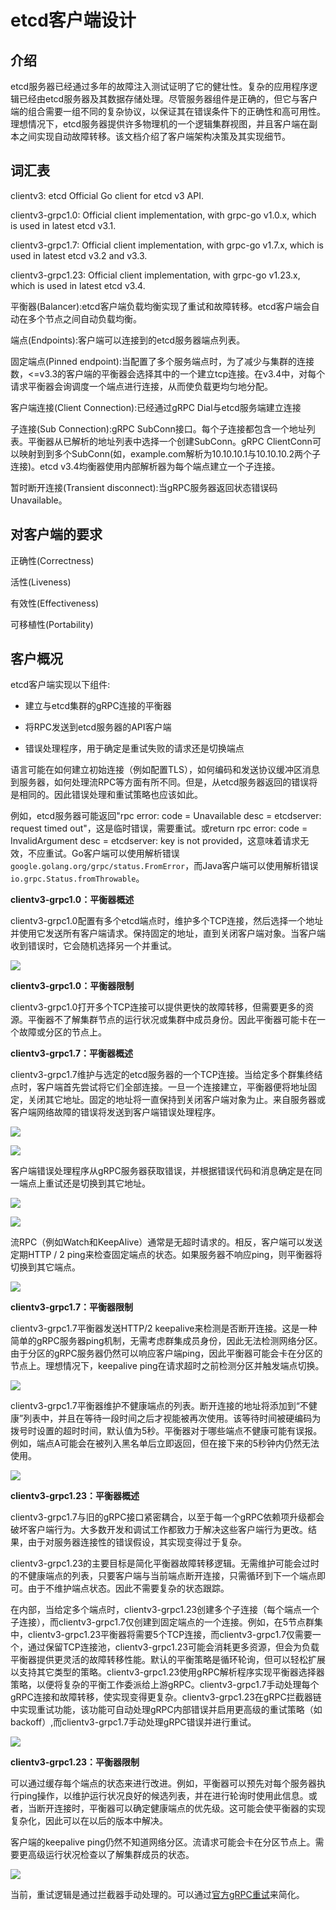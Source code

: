 # etcd客户端设计

## 介绍

etcd服务器已经通过多年的故障注入测试证明了它的健壮性。复杂的应用程序逻辑已经由etcd服务器及其数据存储处理。尽管服务器组件是正确的，但它与客户端的组合需要一组不同的复杂协议，以保证其在错误条件下的正确性和高可用性。理想情况下，etcd服务器提供许多物理机的一个逻辑集群视图，并且客户端在副本之间实现自动故障转移。该文档介绍了客户端架构决策及其实现细节。

## 词汇表 

clientv3: etcd Official Go client for etcd v3 API.

clientv3-grpc1.0: Official client implementation, with grpc-go v1.0.x, which is used in latest etcd v3.1.

clientv3-grpc1.7: Official client implementation, with grpc-go v1.7.x, which is used in latest etcd v3.2 and v3.3.

clientv3-grpc1.23: Official client implementation, with grpc-go v1.23.x, which is used in latest etcd v3.4.

平衡器(Balancer):etcd客户端负载均衡实现了重试和故障转移。etcd客户端会自动在多个节点之间自动负载均衡。

端点(Endpoints):客户端可以连接到的etcd服务器端点列表。

固定端点(Pinned endpoint):当配置了多个服务端点时，为了减少与集群的连接数，<=v3.3的客户端的平衡器会选择其中的一个建立tcp连接。在v3.4中，对每个请求平衡器会询调度一个端点进行连接，从而使负载更均匀地分配。

客户端连接(Client Connection):已经通过gRPC Dial与etcd服务端建立连接

子连接(Sub Connection):gRPC SubConn接口。每个子连接都包含一个地址列表。平衡器从已解析的地址列表中选择一个创建SubConn。gRPC ClientConn可以映射到到多个SubConn(如，example.com解析为10.10.10.1与10.10.10.2两个子连接)。etcd v3.4均衡器使用内部解析器为每个端点建立一个子连接。

暂时断开连接(Transient disconnect):当gRPC服务器返回状态错误码Unavailable。


## 对客户端的要求

正确性(Correctness)

活性(Liveness)

有效性(Effectiveness)

可移植性(Portability)


## 客户概况

etcd客户端实现以下组件:

* 建立与etcd集群的gRPC连接的平衡器

* 将RPC发送到etcd服务器的API客户端

* 错误处理程序，用于确定是重试失败的请求还是切换端点

语言可能在如何建立初始连接（例如配置TLS），如何编码和发送协议缓冲区消息到服务器，如何处理流RPC等方面有所不同。但是，从etcd服务器返回的错误将是相同的。因此错误处理和重试策略也应该如此。

例如，etcd服务器可能返回"rpc error: code = Unavailable desc = etcdserver: request timed out"，这是临时错误，需要重试。或return rpc error: code = InvalidArgument desc = etcdserver: key is not provided，这意味着请求无效，不应重试。Go客户端可以使用解析错误`google.golang.org/grpc/status.FromError`，而Java客户端可以使用解析错误`io.grpc.Status.fromThrowable`。


**clientv3-grpc1.0：平衡器概述**

clientv3-grpc1.0配置有多个etcd端点时，维护多个TCP连接，然后选择一个地址并使用它发送所有客户端请求。保持固定的地址，直到关闭客户端对象。当客户端收到错误时，它会随机选择另一个并重试。

![](./img/client-balancer-figure-01.png)


**clientv3-grpc1.0：平衡器限制**

clientv3-grpc1.0打开多个TCP连接可以提供更快的故障转移，但需要更多的资源。平衡器不了解集群节点的运行状况或集群中成员身份。因此平衡器可能卡在一个故障或分区的节点上。


**clientv3-grpc1.7：平衡器概述**

clientv3-grpc1.7维护与选定的etcd服务器的一个TCP连接。当给定多个群集终结点时，客户端首先尝试将它们全部连接。一旦一个连接建立，平衡器便将地址固定，关闭其它地址。固定的地址将一直保持到关闭客户端对象为止。来自服务器或客户端网络故障的错误将发送到客户端错误处理程序。

![](./img/client-balancer-figure-02.png)

![](./img/client-balancer-figure-03.png)

客户端错误处理程序从gRPC服务器获取错误，并根据错误代码和消息确定是在同一端点上重试还是切换到其它地址。

![](./img/client-balancer-figure-04.png)

![](./img/client-balancer-figure-05.png)

流RPC（例如Watch和KeepAlive）通常是无超时请求的。相反，客户端可以发送定期HTTP / 2 ping来检查固定端点的状态。如果服务器不响应ping，则平衡器将切换到其它端点。

![](./img/client-balancer-figure-06.png)


**clientv3-grpc1.7：平衡器限制**

clientv3-grpc1.7平衡器发送HTTP/2 keepalive来检测是否断开连接。这是一种简单的gRPC服务器ping机制，无需考虑群集成员身份，因此无法检测网络分区。由于分区的gRPC服务器仍然可以响应客户端ping，因此平衡器可能会卡在分区的节点上。理想情况下，keepalive ping在请求超时之前检测分区并触发端点切换。

![](./img/client-balancer-figure-07.png)

clientv3-grpc1.7平衡器维护不健康端点的列表。断开连接的地址将添加到“不健康”列表中，并且在等待一段时间之后才视能被再次使用。该等待时间被硬编码为拨号时设置的超时时间，默认值为5秒。平衡器对于哪些端点不健康可能有误报。例如，端点A可能会在被列入黑名单后立即返回，但在接下来的5秒钟内仍然无法使用。

![](./img/client-balancer-figure-08.png)


**clientv3-grpc1.23：平衡器概述**

clientv3-grpc1.7与旧的gRPC接口紧密耦合，以至于每一个gRPC依赖项升级都会破坏客户端行为。大多数开发和调试工作都致力于解决这些客户端行为更改。结果，由于对服务器连接性的错误假设，其实现变得过于复杂。

clientv3-grpc1.23的主要目标是简化平衡器故障转移逻辑。无需维护可能会过时的不健康端点的列表，只要客户端与当前端点断开连接，只需循环到下一个端点即可。由于不维护端点状态。因此不需要复杂的状态跟踪。

在内部，当给定多个端点时，clientv3-grpc1.23创建多个子连接（每个端点一个子连接），而clientv3-grpc1.7仅创建到固定端点的一个连接。例如，在5节点群集中，clientv3-grpc1.23平衡器将需要5个TCP连接，而clientv3-grpc1.7仅需要一个，通过保留TCP连接池，clientv3-grpc1.23可能会消耗更多资源，但会为负载平衡器提供更灵活的故障转移性能。默认的平衡策略是循环轮询，但可以轻松扩展以支持其它类型的策略。clientv3-grpc1.23使用gRPC解析程序实现平衡器选择器策略，以便将复杂的平衡工作委派给上游gRPC。clientv3-grpc1.7手动处理每个gRPC连接和故障转移，使实现变得更复杂。clientv3-grpc1.23在gRPC拦截器链中实现重试功能，该功能可自动处理gRPC内部错误并启用更高级的重试策略（如backoff）,而clientv3-grpc1.7手动处理gRPC错误并进行重试。

![](./img/client-balancer-figure-09.png)


**clientv3-grpc1.23：平衡器限制**

可以通过缓存每个端点的状态来进行改进。例如，平衡器可以预先对每个服务器执行ping操作，以维护运行状况良好的候选列表，并在进行轮询时使用此信息。或者，当断开连接时，平衡器可以确定健康端点的优先级。这可能会使平衡器的实现复杂化，因此可以在以后的版本中解决。

客户端的keepalive ping仍然不知道网络分区。流请求可能会卡在分区节点上。需要更高级运行状况检查以了解集群成员的状态。

![](./img/client-balancer-figure-07.png)

当前，重试逻辑是通过拦截器手动处理的。可以通过[官方gRPC重试](https://github.com/grpc/proposal/blob/master/A6-client-retries.md)来简化。
